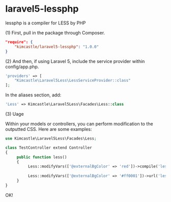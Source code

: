 # laravel5-lessphp
lessphp is a compiler for LESS by PHP

(1) First, pull in the package through Composer.

```json
"require": {
    "kimcastle/laravel5-lessphp": "1.0.0"
}
```

(2) And then, if using Laravel 5, include the service provider within config/app.php.

```php
'providers' => [
    "Kimcastle\Laravel5Less\LessServiceProvider::class"
];
```

In the aliases section, add:

```php
'Less' => Kimcastle\Laravel5Less\Facades\Less::class
```

(3) Uage

Within your models or controllers, you can perform modification to the outputted CSS. Here are some examples:

```php
use Kimcastle\Laravel5Less\Facades\Less;

class TestController extend Controller
{
     public function less()
     {
          Less::modifyVars(['@externalBgColor' => 'red'])->compile('less_test');
          
          Less::modifyVars(['@externalBgColor' => '#ff0001'])->url('less_test', true);
     }
}

```

OK!




